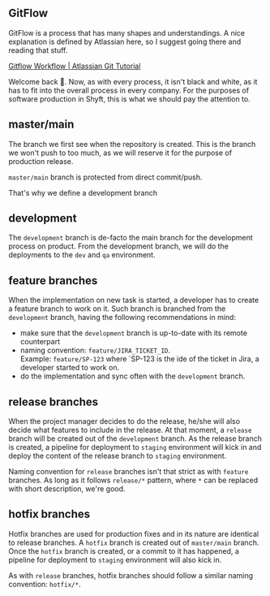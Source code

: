 ## GitFlow

GitFlow is a process that has many shapes and understandings. A nice explanation is defined by Atlassian here, so I suggest going there and reading that stuff.

[Gitflow Workflow | Atlassian Git Tutorial](https://www.atlassian.com/git/tutorials/comparing-workflows/gitflow-workflow)

Welcome back 🙂. Now, as with every process, it isn't black and white, as it has to fit into the overall process in every company. For the purposes of software production in Shyft, this is what we should pay the attention to.



## master/main

The branch we first see when the repository is created. This is the branch we won't push to too much, as we will reserve it for the purpose of production release. 

`master/main` branch is protected from direct commit/push.

That's why we define a development branch

## development

The `development` branch is de-facto the main branch for the development process on product. From the development branch, we will do the deployments to the `dev` and `qa` environment.

## feature branches

When the implementation on new task is started, a developer has to create a feature branch to work on it. Such branch is branched from the `development` branch, having the following recommendations in mind:

- make sure that the `development` branch is up-to-date with its remote counterpart
- naming convention: `feature/JIRA_TICKET_ID`.  
Example: `feature/SP-123` where `SP-123 is the ide of the ticket in Jira, a developer started to work on.
- do the implementation and sync often with the `development` branch.

## release branches

When the project manager decides to do the release, he/she will also decide what features to include in the release. At that moment, a `release` branch will be created out of the `development` branch. As the release branch is created, a pipeline for deployment to `staging` environment will kick in and deploy the content of the release branch to `staging` environment.

Naming convention for `release` branches isn't that strict as with `feature` branches. As long as it follows `release/*` pattern, where `*` can be replaced with short description, we're good.

## hotfix branches

Hotfix branches are used for production fixes and in its nature are identical to release branches. A `hotfix` branch is created out of `master/main` branch. Once the `hotfix` branch is created, or a commit to it has happened, a pipeline for deployment to `staging` environment will also kick in. 

As with `release` branches, hotfix branches should follow a similar naming convention: `hotfix/*`.